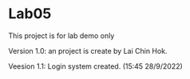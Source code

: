 # Lab05
This project is for lab demo only

Version 1.0: an project is create by Lai Chin Hok.

Veesion 1.1: Login system created. (15:45 28/9/2022)
